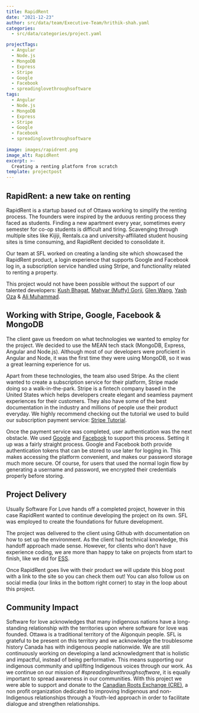 ```yaml
---
title: RapidRent
date: "2021-12-23"
author: src/data/team/Executive-Team/hrithik-shah.yaml
categories:
  - src/data/categories/project.yaml

projectTags:
  - Angular
  - Node.js
  - MongoDB
  - Express
  - Stripe
  - Google
  - Facebook
  - spreadinglovethroughsoftware
tags:
  - Angular
  - Node.js
  - MongoDB
  - Express
  - Stripe
  - Google
  - Facebook
  - spreadinglovethroughsoftware
  
image: images/rapidrent.png
image_alt: RapidRent
excerpt: >-
  Creating a renting platform from scratch
template: projectpost
---
```


## RapidRent: a new take on renting

RapidRent is a startup based out of Ottawa working to simplify the renting process. The founders were inspired by the arduous renting process they faced as students. Finding a new apartment every year, sometimes every semester for co-op students is difficult and tiring. Scavenging through multiple sites like Kijiji, Rentals.ca and university-affiliated student housing sites is time consuming, and RapidRent decided to consolidate it.

Our team at SFL worked on creating a landing site which showcased the RapidRent product, a login experience that supports Google and Facebook log in, a subscription service handled using Stripe, and functionality related to renting a property.

This project would not have been possible without the support of our talented developers: [Kush Bhagat](https://www.linkedin.com/in/kushbhagat/), [Mahyar (Muffy) Gorji](https://www.linkedin.com/in/mahyargorji/), [Glen Wang](https://www.linkedin.com/in/glen-wang-375981207/), [Yash Oza](https://www.linkedin.com/in/oza/) & [Ali Muhammad](https://www.linkedin.com/in/ali-aftab-muhammad/).

## Working with Stripe, Google, Facebook & MongoDB

The client gave us freedom on what technologies we wanted to employ for the project. We decided to use the MEAN tech stack (MongoDB, Express, Angular and Node.js). Although most of our developers were proficient in Angular and Node, it was the first time they were using MongoDB, so it was a great learning experience for us.

Apart from these technologies, the team also used Stripe. As the client wanted to create a subscription service for their platform, Stripe made doing so a walk-in-the-park. Stripe is a fintech company based in the United States which helps developers create elegant and seamless payment experiences for their customers. They also have some of the best documentation in the industry and millions of people use their product everyday. We highly recommend checking out the tutorial we used to build our subscription payment service: [Stripe Tutorial](https://stripe.com/docs/billing/subscriptions/build-subscription).

Once the payment service was completed, user authentication was the next obstacle. We used [Google](https://console.developers.google.com/) and [Facebook](https://developers.facebook.com/) to support this process. Setting it up was a fairly straight process. Google and Facebook both provide authentication tokens that can be stored to use later for logging in. This makes accessing the platform convenient, and makes our password storage much more secure. Of course, for users that used the normal login flow by generating a username and password, we encrypted their credentials properly before storing.

## Project Delivery

Usually Software For Love hands off a completed project, however in this case RapidRent wanted to continue developing the project on its own. SFL was employed to create the foundations for future development.

The project was delivered to the client using Github with documentation on how to set up the environment. As the client had technical knowledge, this handoff approach made sense. However, for clients who don’t have experience coding, we are more than happy to take on projects from start to finish, like we did for [ESS](/blog/uottawaess).

Once RapidRent goes live with their product we will update this blog post with a link to the site so you can check them out! You can also follow us on social media (our links in the bottom right corner) to stay in the loop about this project.

## Community Impact

Software for love acknowledges that many indigenous nations have a long-standing relationship with the territories upon where software for love was founded. Ottawa is a traditional territory of the Algonquin people. SFL is grateful to be present on this territory and we acknowledge the troublesome history Canada has with indigenous people nationwide. We are still continuously working on developing a land acknowledgment that is holistic and impactful, instead of being performative. This means supporting our indigenous community and uplifting Indigenous voices through our work. As we continue on our mission of _#spreadinglovethroughsoftware_, it is equally important to spread awareness in our communities. With this project we were able to support and donate to the [Canadian Roots Exchange (CRE)](https://canadianroots.ca/), a non profit organization dedicated to improving Indigenous and non-Indigenous relationships through a Youth-led approach in order to facilitate dialogue and strengthen relationships.

